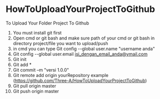 # HowToUploadYourProjectToGithub
To Upload Your Folder Project To Github

1.  You must install git first
2.  Open cmd or git bash and make sure path of your cmd or git bash in directory project/file you want to upload/push
3.  in cmd you can type Git config --global user.name "username anda" 
4.  Git config --global user.email isi_dengan_email_anda@ymail.com 
5.  Git init 
6.  Git add * 
7.  Git commit –m "versi 1.0.0" 
8.  Git remote add origin yourRepository example (https://github.com/Three-A/HowToUploadYourProjectToGithub)
9.  Git pull origin master 
10. Git push origin master 
